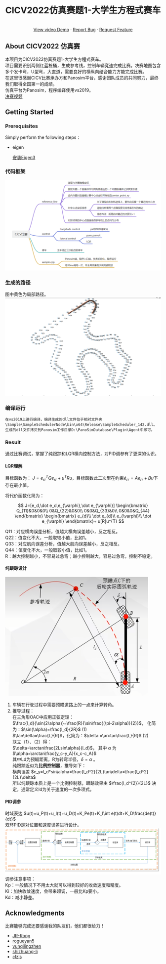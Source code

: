 ﻿<a name="readme-top"></a>


<!-- PROJECT LOGO -->
<br />
<div align="center">
  <!-- <a href="https://github.com/othneildrew/Best-README-Template">
    <img src="images/logo.png" alt="Logo" width="80" height="80">
  </a> -->

  <h1 align="center">CICV2022仿真赛题1-大学生方程式赛车</h1>

  <p align="center">
    <!-- <br /> -->
    <!-- <a href="https://github.com/othneildrew/Best-README-Template"><strong>Explore the docs »</strong></a>
    <br /> -->
    <br />
    <a href="https://www.bilibili.com/video/BV1Xv4y197wV/?spm_id_from=333.999.0.0&vd_source=b7830616317d04289db089c940d49514">View video Demo</a>
    ·
    <a href="https://github.com/yizhiweimengxiangfendoudefeifei/cell/issues">Report Bug</a>
    ·
    <a href="https://github.com/yizhiweimengxiangfendoudefeifei/cell/pulls">Request Feature</a>
    <br>
  </p>
</div>

<!-- ABOUT THE PROJECT -->
## About CICV2022 仿真赛
本项目为CICV2022仿真赛题1-大学生方程式赛车。  
项目需要识别两侧红蓝桩桶，生成参考线，控制车辆竞速完成比赛。决赛地图包含多个发卡弯，U型弯，大直道，需要良好的横纵向结合能力方能完成比赛。  
在这里很感谢CICV比赛承办方和Panosim平台，感谢团队成员的共同努力，最终我们取得全国第一的成绩。  
仿真平台为Panosim，程序编译使用vs2019。  
[决赛视频](https://www.bilibili.com/video/BV1Xv4y197wV/?spm_id_from=333.999.0.0&vd_source=b7830616317d04289db089c940d49514)

<!-- GETTING STARTED -->
## Getting Started

### Prerequisites

Simply perform the following steps：

* eigen

  [安装Eigen3](http://eigen.tuxfamily.org/index.php?title=Main_Page)
  
<!-- USAGE EXAMPLES -->
### 代码框架
  ![image](image/代码框架.png)
### 生成的路径  
  图中黄色为局部路径。
  ![image](image/路径.png)
### 编译运行
    在vs2019上进行编译，编译生成的dll文件位于相对文件夹\Sample\SampleSchedulerNode\bin\x64\Release\SampleScheduler_142.dll。
    生成的dll文件拷贝到Panosim工作目录D:\PanoSimDatabase\Plugin\Agent中即可。

### Result
通过比赛调试，掌握了纯跟踪和LQR横向控制方法，对PID调参有了更深的认识。 
 
#### LQR理解
目标函数为：
$J=e_{rr}^{T}Qe_{rr}+u^{T}Ru$，目标函数此二次型在约束$\dot e_{rr}=Ae_{rr}+Bu$下存在最小值。

将代价函数化简为：

$$
J=[e_d,\dot e_d,e_{\varphi},\dot e_{\varphi}]
\begin{bmatrix}
Q_{11}&0&0&0\\
0&Q_{22}&0&0\\
0&0&Q_{33}&0\\
0&0&0&Q_{44}
\end{bmatrix}
\begin{bmatrix}
e_{d}\\
\dot e_{d}\\
e_{\varphi}\\
\dot e_{\varphi}
\end{bmatrix}+
u[R]u^{T}
$$

Q11：对应横向误差分析，值越大横向误差越小，反之相反。  
Q22：值变化不大，一般取较小值，比如1。  
Q33：对应航向误差分析，值越大航向误差越小，反之相反。  
Q44：值变化不大，一般取较小值，比如1。  
R：越大控制越小，不容易过急弯；越小控制越大，容易过急弯，控制不稳定。

#### 纯跟踪设计
![image](image/纯跟踪.png)
1. 车辆在行驶过程中需要预瞄道路上的一点来计算转角。
2. 推导过程：  
在三角形OAC中应用正弦定理：  
$\frac{l_d}{\sin(2\alpha)}=\frac{R}{\sin\frac{(\pi-2\alpha)}{2}}$，
化简为：$\sin(\alpha)=\frac{l_d}{2R}$ (1)  
$\tan\delta=\frac{L}{R}$，化简为：$\delta =\arctan\frac{L}{R}$ (2)  
联立（1）、（2）得：  
$\delta=\arctan\frac{2Lsin\alpha}{l_d}$，
其中 $\alpha$ 为 $\alpha=\arctan\frac{y_c-y_A}{x_c-c_A}$  
其中Ld为预瞄距离，R为转弯半径，$\delta=\alpha$ 。  
纯跟踪近似为**比例控制器**，推导如下：  
横向误差 $e_y=l_d*sin\alpha=\frac{l_d^2}{2L}tan\delta=\frac{l_d^2}{2L}\delta$  
所以纯跟踪本质上是一个比例控制器，跟踪效果由 $\frac{l_d^{2}}{2L}$ 决定，通常定义ld为关于速度的一次多项式。

#### PID调参
时域表达 $u(t)=u_P(t)+u_I(t)+u_D(t)=K_Pe(t)+K_I\int e(t)dt+K_D\frac{de(t)}{dt}$  
双环PID是对位置和速度误差进行设计。
  ![image](image/PID设计.png)  
调参注意事项：  
Kp：一般情况下不用太大就可以得到较好的收敛速度和精度。  
Ki：加快收敛速度，会带来超调，一般比Kp要小。  
Kd：减小静差。

<!-- ACKNOWLEDGMENTS -->
## Acknowledgments

比赛能够完成还要感谢我的队友们，他们都很给力！
* [JR-Rong](https://github.com/JR-Rong)
* [rogueyan5](https://github.com/rogueyan5)
* [yunqilingzhen](https://github.com/yunqilingzhen)
* [shizhuang-li](https://github.com/shizhuang-li)
* [clzls](https://github.com/clzls)